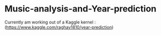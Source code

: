 # Music-analysis-and-Year-prediction
Currently am working out of a Kaggle kernel :
(https://www.kaggle.com/raghav1810/year-prediction)
